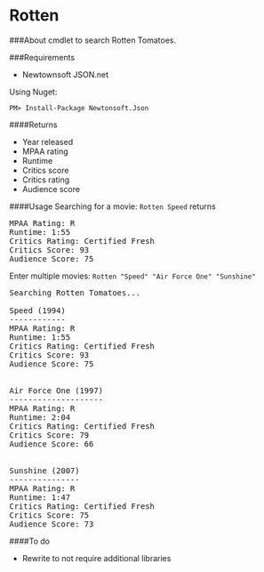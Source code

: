 Rotten
======
###About
cmdlet to search Rotten Tomatoes.

###Requirements
* Newtownsoft JSON.net

Using Nuget:

`PM> Install-Package Newtonsoft.Json`

####Returns 
* Year released
* MPAA rating
* Runtime
* Critics score
* Critics rating
* Audience score

####Usage
Searching for a movie:
`Rotten Speed` returns
<pre>
MPAA Rating: R
Runtime: 1:55
Critics Rating: Certified Fresh
Critics Score: 93
Audience Score: 75
</pre>
Enter multiple movies:
`Rotten "Speed" "Air Force One" "Sunshine"`
<pre>
Searching Rotten Tomatoes...

Speed (1994)
------------
MPAA Rating: R
Runtime: 1:55
Critics Rating: Certified Fresh
Critics Score: 93
Audience Score: 75


Air Force One (1997)
--------------------
MPAA Rating: R
Runtime: 2:04
Critics Rating: Certified Fresh
Critics Score: 79
Audience Score: 66


Sunshine (2007)
---------------
MPAA Rating: R
Runtime: 1:47
Critics Rating: Certified Fresh
Critics Score: 75
Audience Score: 73
</pre>
####To do
* Rewrite to not require additional libraries
